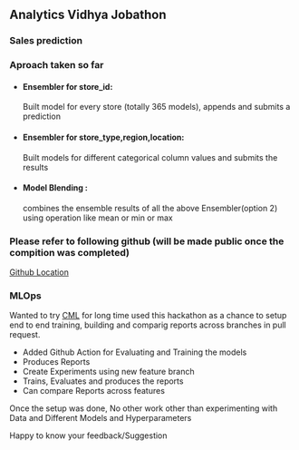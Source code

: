 ## Analytics Vidhya Jobathon

### Sales prediction

### Aproach taken so far

- #### Ensembler  for store_id:
    Built model for every store (totally 365 models), appends and submits a prediction

- #### Ensembler for store_type,region,location:
    Built models for different categorical column values and submits the results

- #### Model Blending :
   combines the ensemble results of all the above Ensembler(option 2) using operation like mean or min or max


### Please refer to following github (will be made public once the compition was completed) 

[Github Location ](https://github.com/rajagurunath/AV-Hackathon)

### MLOps

Wanted to try [CML](https://cml.dev/) for long time used this hackathon as a chance to setup end to end training, 
building and comparig reports across branches in pull request.

- Added Github Action for Evaluating and Training the models
- Produces Reports
- Create Experiments using new feature branch
- Trains, Evaluates and produces the reports
- Can compare Reports across features

Once the setup was done, No other work other than experimenting with Data and Different Models and Hyperparameters



Happy to know your feedback/Suggestion

